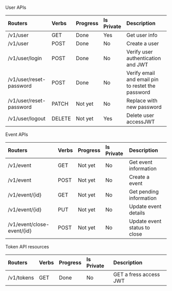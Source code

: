 User APIs

| Routers                       | Verbs  | Progress | Is Private | Description                                       |
| :---------------------------- | :----- | :------- | :--------- | :------------------------------------------------ |
| /v1/user                      | GET    | Done     | Yes        | Get user info                                     |
| /v1/user                      | POST   | Done     | No         | Create a user                                     |
| /v1/user/login                | POST   | Done     | No         | Verify user authentication and JWT                |
| /v1/user/reset-password       | POST   | Done     | No         | Verify email and email pin to restet the password |
| /v1/user/reset-password       | PATCH  | Not yet  | No         | Replace with new password                         |
| /v1/user/logout               | DELETE | Not yet  | Yes        | Delete user accessJWT                             |


Event APIs

| Routers                    | Verbs | Progress | Is Private | Description                  |
| :------------------------- | :---- | :------- | :--------- | :--------------------------- |
| /v1/event                  | GET   | Not yet  | No         | Get event information        |
| /v1/event                  | POST  | Not yet  | No         | Create a event               |
| /v1/event/{id}             | GET   | Not yet  | No         | Get pending information      |
| /v1/event/{id}             | PUT   | Not yet  | No         | Update event details         |
| /v1/event/close-event/{id} | POST  | Not yet  | No         | Update event status to close |            

Token API resources

| Routers    | Verbs | Progress | Is Private | Description            |
| :--------- | :---- | :------- | :--------- | :--------------------- |
| /v1/tokens | GET   | Done     | No         | GET a fress access JWT |




